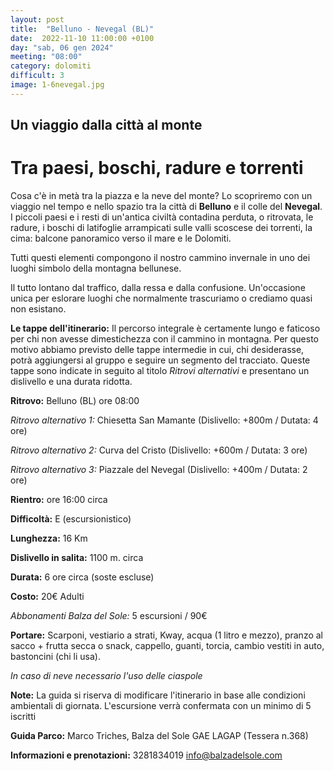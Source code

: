 ```yaml
---
layout: post
title:  "Belluno - Nevegal (BL)"
date:  2022-11-10 11:00:00 +0100
day: "sab, 06 gen 2024"
meeting: "08:00"
category: dolomiti 
difficult: 3
image: 1-6nevegal.jpg
---
```


## Un viaggio dalla città al monte
# Tra paesi, boschi, radure e torrenti 

Cosa c'è in metà tra la piazza e la neve del monte? Lo scopriremo con un viaggio nel tempo e nello spazio tra la città di **Belluno** e il colle del **Nevegal**.
I piccoli paesi e i resti di un'antica civiltà contadina perduta, o ritrovata, le radure, i boschi di latifoglie arrampicati sulle valli scoscese dei torrenti, la cima: balcone panoramico verso il mare e le Dolomiti.

Tutti questi elementi compongono il nostro cammino invernale in uno dei luoghi simbolo della montagna bellunese.

Il tutto lontano dal traffico, dalla ressa e dalla confusione. Un'occasione unica per eslorare luoghi che normalmente trascuriamo o crediamo quasi non esistano.

**Le tappe dell'itinerario:** Il percorso integrale è certamente lungo e faticoso per chi non avesse dimestichezza con il cammino in montagna. Per questo motivo abbiamo previsto delle tappe intermedie in cui, chi desiderasse, potrà aggiungersi al gruppo e seguire un segmento del tracciato.
Queste tappe sono indicate in seguito al titolo *Ritrovi alternativi* e presentano un dislivello e una durata ridotta.

**Ritrovo:** Belluno (BL) ore 08:00

*Ritrovo alternativo 1:* Chiesetta San Mamante      (Dislivello: +800m / Dutata: 4 ore)

*Ritrovo alternativo 2:* Curva del Cristo           (Dislivello: +600m / Dutata: 3 ore)

*Ritrovo alternativo 3:* Piazzale del Nevegal       (Dislivello: +400m / Dutata: 2 ore)

**Rientro:** ore 16:00 circa 

**Difficoltà:** E (escursionistico)

**Lunghezza:** 16 Km

**Dislivello in salita:**  1100 m. circa

**Durata:** 6 ore circa (soste escluse)

**Costo:** 20€ Adulti

*Abbonamenti Balza del Sole:* 5 escursioni / 90€

**Portare:** Scarponi, vestiario a strati, Kway, acqua (1 litro e mezzo), pranzo al sacco + frutta secca o snack, cappello, guanti, torcia, cambio vestiti in auto, bastoncini (chi li usa). 

*In caso di neve necessario l'uso delle ciaspole*

**Note:** La guida si riserva di modificare l'itinerario in base alle condizioni ambientali di giornata. L'escursione verrà confermata con un minimo di 5 iscritti

**Guida Parco:** Marco Triches, Balza del Sole GAE LAGAP (Tessera n.368)

**Informazioni e prenotazioni:** 3281834019 info@balzadelsole.com 
